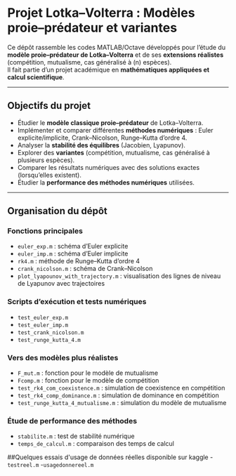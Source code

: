 #  Projet Lotka–Volterra : Modèles proie–prédateur et variantes

Ce dépôt rassemble les codes MATLAB/Octave développés pour l’étude du **modèle proie–prédateur de Lotka–Volterra** et de ses **extensions réalistes** (compétition, mutualisme, cas généralisé à \(n\) espèces).  
Il fait partie d’un projet académique en **mathématiques appliquées et calcul scientifique**.

---

## Objectifs du projet

- Étudier le **modèle classique proie–prédateur** de Lotka–Volterra.  
- Implémenter et comparer différentes **méthodes numériques** : Euler explicite/implicite, Crank–Nicolson, Runge–Kutta d’ordre 4.  
- Analyser la **stabilité des équilibres** (Jacobien, Lyapunov).  
- Explorer des **variantes** (compétition, mutualisme, cas généralisé à plusieurs espèces).  
- Comparer les résultats numériques avec des solutions exactes (lorsqu’elles existent).  
- Étudier la **performance des méthodes numériques** utilisées.  

---

## Organisation du dépôt

### Fonctions principales
- `euler_exp.m` : schéma d’Euler explicite  
- `euler_imp.m` : schéma d’Euler implicite  
- `rk4.m` : méthode de Runge–Kutta d’ordre 4  
- `crank_nicolson.m` : schéma de Crank–Nicolson  
- `plot_lyapounov_with_trajectory.m` : visualisation des lignes de niveau de Lyapunov avec trajectoires  

### Scripts d’exécution et tests numériques
- `test_euler_exp.m`  
- `test_euler_imp.m`  
- `test_crank_nicolson.m`  
- `test_runge_kutta_4.m`  

### Vers des modèles plus réalistes
- `F_mut.m` : fonction pour le modèle de mutualisme  
- `Fcomp.m` : fonction pour le modèle de compétition  
- `test_rk4_com_coexistence.m` : simulation de coexistence en compétition  
- `test_rk4_comp_dominance.m` : simulation de dominance en compétition  
- `test_runge_kutta_4_mutualisme.m` : simulation du modèle de mutualisme  

### Étude de performance des méthodes
- `stabilite.m` : test de stabilité numérique  
- `temps_de_calcul.m` : comparaison des temps de calcul  

##Quelques essais d'usage de données réelles disponible sur kaggle
-`testreel.m`
-`usagedonnereel.m`
